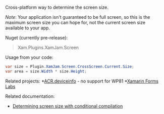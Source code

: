 Cross-platform way to determine the screen size. 

_Note_: Your application isn't guaranteed to be full screen, so this is the maximum screen size you can hope for, not the current screen size available to your app.

Nuget (currently pre-release): 
> Xam.Plugins.XamJam.Screen

Usage from your code: 
```csharp
var size = Plugin.XamJam.Screen.CrossScreen.Current.Size;
var area = size.Width * size.Height;
```

Related projects:
 *[ACR.deviceinfo](https://github.com/aritchie/deviceinfo) - no support for WP81
 *[Xamarin Forms Labs](https://github.com/XLabs/Xamarin-Forms-Labs/wiki/Device)

Related documentation:
* [Determining screen size with conditional compilation](http://03cd0a8.netsolhost.com/wordpress/?p=90)